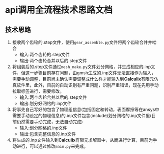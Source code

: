# api调用全流程技术思路文档

## 技术思路
1. 接收两个齿轮的.step文件，使用`gear_assemble.py`文件将两个齿轮合并并啮合
    - 输入:两个齿轮的.step文件
    - 输出:两个齿轮合并以后的.step文件
2. 将组装后的.step文件通过`mesh_make.py`文件划分网格，并生成相应的.inp文件，但这一步骤目前存在问题，由gmsh生成的.inp文件无法直接作为输入，需要手动调整，目前尚未确认需要调整成什么样才能输入到**Calculix**有限元仿真软件里，此外，目前的自动识别有严重问题，识别严重错误，现在先用手动拉取标签进行，需要修改。
   - 输入:两个齿轮合并以后的.step文件
   - 输出:划分好网格的.inp文件
3. 将事先自己写好的包含了物理组信息(包括固定和转动，表面摩擦等在ansys中需要手动设定的物理信息)的.inp文件包含(include)划分网格的.inp文件里(目前仍然需要手动完成，无法自动完成)
    - 输入:划分网格的.inp文件
    - 输出:包含完整信息的.inp文件
4. 将生成的.inp文件输入到**Calculix**有限元求解器中，从而进行计算，目前为手动进行，可以通过修改`main.py`来完成。